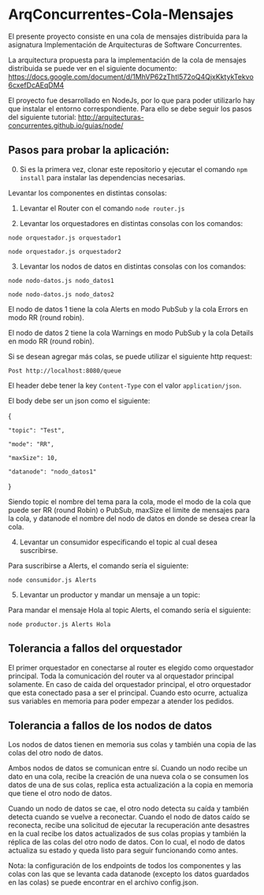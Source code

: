 # ArqConcurrentes-Cola-Mensajes

El presente proyecto consiste en una cola de mensajes distribuida para la asignatura Implementación de Arquitecturas de Software Concurrentes.

La arquitectura propuesta para la implementación de la cola de mensajes distribuida se puede ver en el siguiente documento:
https://docs.google.com/document/d/1MhVP62zThtl572oQ4QjxKktykTekvo6cxefDcAEqDM4

El proyecto fue desarrollado en NodeJs, por lo que para poder utilizarlo hay que instalar el entorno correspondiente. Para ello se debe seguir los pasos del siguiente tutorial:
http://arquitecturas-concurrentes.github.io/guias/node/

## Pasos para probar la aplicación:

0) Si es la primera vez, clonar este repositorio y ejecutar el comando `npm install` para instalar las dependencias necesarias.

Levantar los componentes en distintas consolas:
1) Levantar el Router con el comando `node router.js`

2) Levantar los orquestadores en distintas consolas con los comandos:

`node orquestador.js orquestador1`

`node orquestador.js orquestador2`

3) Levantar los nodos de datos en distintas consolas con los comandos:

`node nodo-datos.js nodo_datos1`

`node nodo-datos.js nodo_datos2`

El nodo de datos 1 tiene la cola Alerts en modo PubSub y la cola Errors en modo RR (round robin).

El nodo de datos 2 tiene la cola Warnings en modo PubSub y la cola Details en modo RR (round robin).

Si se desean agregar más colas, se puede utilizar el siguiente http request:

`Post http://localhost:8080/queue`

El header debe tener la key `Content-Type` con el valor `application/json`.

El body debe ser un json como el siguiente:

{

	"topic": "Test",
	
	"mode": "RR",
	
	"maxSize": 10,
	
	"datanode": "nodo_datos1"	
	
}

Siendo topic el nombre del tema para la cola, mode el modo de la cola que puede ser RR (round Robin) o PubSub, maxSize el limite de mensajes para la cola, y datanode el nombre del nodo de datos en donde se desea crear la cola.

4) Levantar un consumidor especificando el topic al cual desea suscribirse.

Para suscribirse a Alerts, el comando sería el siguiente:

`node consumidor.js Alerts`

5) Levantar un productor y mandar un mensaje a un topic:

Para mandar el mensaje Hola al topic Alerts, el comando sería el siguiente:

`node productor.js Alerts Hola`

## Tolerancia a fallos del orquestador
El primer orquestador en conectarse al router es elegido como orquestador principal. Toda la comunicación del router va al orquestador principal solamente. En caso de caida del orquestador principal, el otro orquestador que esta conectado pasa a ser el principal. Cuando esto ocurre, actualiza sus variables en memoria para poder empezar a atender los pedidos.

## Tolerancia a fallos de los nodos de datos
Los nodos de datos tienen en memoria sus colas y también una copia de las colas del otro nodo de datos.

Ambos nodos de datos se comunican entre sí. Cuando un nodo recibe un dato en una cola, recibe la creación de una nueva cola o se consumen los datos de una de sus colas, replica esta actualización a la copia en memoria que tiene el otro nodo de datos. 

Cuando un nodo de datos se cae, el otro nodo detecta su caída y también detecta cuando se vuelve a reconectar. Cuando el nodo de datos caído se reconecta, recibe una solicitud de ejecutar la recuperación ante desastres en la cual recibe los datos actualizados de sus colas propias y también la réplica de las colas del otro nodo de datos. Con lo cual, el nodo de datos actualiza su estado y queda listo para seguir funcionando como antes.



Nota: la configuración de los endpoints de todos los componentes y las colas con las que se levanta cada datanode (excepto los datos guardados en las colas) se puede encontrar en el archivo config.json.



